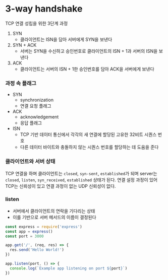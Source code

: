 # 3-way handshake

TCP 연결 성립을 위한 3단계 과정

1. SYN
    - 클라이언트는 ISN을 담아 서버에게 SYN을 보낸다
2. SYN + ACK
    - 서버는 SYN을 수신하고 승인번호로 클라이언트의 ISN + 1과 서버의 ISN을 보낸다
3. ACK
    - 클라이언트는 서버의 ISN + 1한 승인번호를 담아 ACK을 서버에게 보낸다

### 과정 속 플래그

- SYN
    - synchronization
    - 연결 요청 플래그
- ACK 
    - acknowledgement
    - 응답 플래그
- ISN 
    - TCP 기반 데이터 통신에서 각각의 새 연결에 할당된 고유한 32비트 시퀀스 번호
    - 다른 데이터 바이트와 충돌하지 않는 시퀀스 번호를 할당하는 데 도움을 준다

### 클라이언트와 서버 상태

TCP 연결을 하며 클라이언트는 `closed`, `syn-sent`, `established`가 되며 server는 `closed`, `listen`, `syn_received`, `established` 상태가 된다. 연결 설정 과정이 있어 TCP는 신뢰성이 있고 연결 과정이 없는 UDP 신뢰성이 없다.

### listen

- 서버에서 클라이언트의 연락을 기다리는 상태
- 이를 기반으로 서버 메서드의 이름이 결정된다

```js
const express = require('express') 
const app = express()
const port = 3000

app.get('/', (req, res) => {
  res.send('Hello World!')
})

app.listen(port, () => {
  console.log(`Example app listening on port ${port}`)
})
```